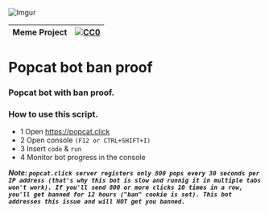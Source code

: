 ![Imgur](https://popcat.click/img/op.353767c3.png)

|Meme Project|[![CC0](https://licensebuttons.net/p/zero/1.0/88x31.png)](https://creativecommons.org/publicdomain/zero/1.0/)|
|----|----|
# Popcat bot ban proof

### Popcat bot with ban proof. </n>

### How to use this script. </n>
* 1 Open https://popcat.click
* 2 Open console `(F12 or CTRL+SHIFT+I)` </n>
* 3 Insert `code` & `run` </n>
* 4 Monitor bot progress in the console </n>


***Note: `popcat.click server registers only 800 pops every 30 seconds per IP address (that's why this bot is slow and runnig it in multiple tabs won't work).
If you'll send 800 or more clicks 10 times in a row, you'll get banned for 12 hours ("ban" cookie is set).
This bot addresses this issue and will NOT get you banned.`***
